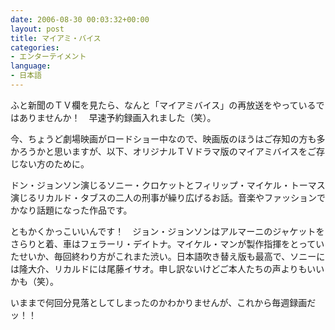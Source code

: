 ```yaml
---
date: 2006-08-30 00:03:32+00:00
layout: post
title: マイアミ・バイス
categories:
- エンターテイメント
language:
- 日本語
---
```


ふと新聞のＴＶ欄を見たら、なんと「マイアミバイス」の再放送をやっているではありませんか！　早速予約録画入れました（笑）。

今、ちょうど劇場映画がロードショー中なので、映画版のほうはご存知の方も多かろうかと思いますが、以下、オリジナルＴＶドラマ版のマイアミバイスをご存じない方のために。

ドン・ジョンソン演じるソニー・クロケットとフィリップ・マイケル・トーマス演じるリカルド・タブスの二人の刑事が繰り広げるお話。音楽やファッションでかなり話題になった作品です。

ともかくかっこいいんです！　ジョン・ジョンソンはアルマーニのジャケットをさらりと着、車はフェラーリ・デイトナ。マイケル・マンが製作指揮をとっていたせいか、毎回終わり方がこれまた渋い。日本語吹き替え版も最高で、ソニーには隆大介、リカルドには尾藤イサオ。申し訳ないけどご本人たちの声よりもいいかも（笑）。

いままで何回分見落としてしまったのかわかりませんが、これから毎週録画だッ！！
